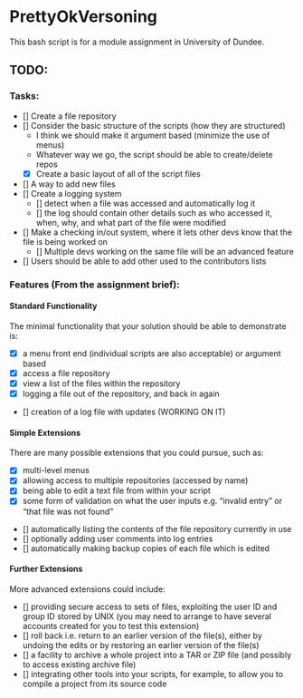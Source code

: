 # PrettyOkVersoning  
This bash script is for a module assignment in University of Dundee.  

## TODO:  
### Tasks:
- [] Create a file repository 
- [] Consider the basic structure of the scripts (how they are structured)
    - I think we should make it argument based (minimize the use of menus)
    - Whatever way we go, the script should be able to create/delete repos
    - [x] Create a basic layout of all of the script files
- [] A way to add new files
- [] Create a logging system
    - [] detect when a file was accessed and automatically log it
    - [] the log should contain other details such as who accessed it, when, why, and what part of the file were modified
- [] Make a checking in/out system, where it lets other devs know that the file is being worked on
    - [] Multiple devs working on the same file will be an advanced feature
- [] Users should be able to add other used to the contributors lists

### Features (From the assignment brief):
#### Standard Functionality  
The minimal functionality that your solution should be able to demonstrate is:  
- [x] a menu front end (individual scripts are also acceptable) or argument based
- [x] access a file repository
- [x] view a list of the files within the repository
- [x] logging a file out of the repository, and back in again
- [] creation of a log file with updates  (WORKING ON IT)

#### Simple Extensions  
There are many possible extensions that you could pursue, such as:  
- [x] multi-level menus
- [x] allowing access to multiple repositories (accessed by name)
- [x] being able to edit a text file from within your script
- [x] some form of validation on what the user inputs e.g. “invalid entry” or “that file was not found”
- [] automatically listing the contents of the file repository currently in use
- [] optionally adding user comments into log entries
- [] automatically making backup copies of each file which is edited  

#### Further Extensions  
More advanced extensions could include:  
- [] providing secure access to sets of files, exploiting the user ID and group ID stored by UNIX (you may need to arrange to have several accounts created for you to test this extension)
- [] roll back i.e. return to an earlier version of the file(s), either by undoing the edits or by restoring an earlier version of the file(s)
- [] a facility to archive a whole project into a TAR or ZIP file (and possibly to access existing archive file)
- [] integrating other tools into your scripts, for example, to allow you to compile a project from its source code  
